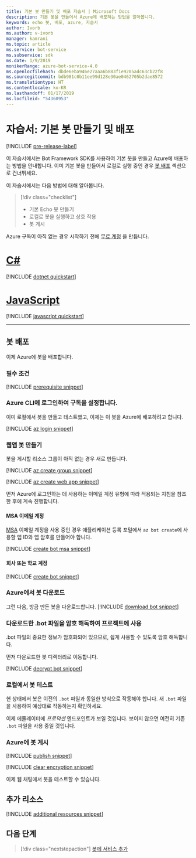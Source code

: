```yaml
---
title: 기본 봇 만들기 및 배포 자습서 | Microsoft Docs
description: 기본 봇을 만들어서 Azure에 배포하는 방법을 알아봅니다.
keywords: echo 봇, 배포, azure, 자습서
author: Ivorb
ms.author: v-ivorb
manager: kamrani
ms.topic: article
ms.service: bot-service
ms.subservice: sdk
ms.date: 1/9/2019
monikerRange: azure-bot-service-4.0
ms.openlocfilehash: dbde6eba946e27aaa6b883f1e9205adc63cb22f8
ms.sourcegitcommit: bdb981c0b11ee99d128e30ae0462705b2dae8572
ms.translationtype: HT
ms.contentlocale: ko-KR
ms.lasthandoff: 01/17/2019
ms.locfileid: "54360953"
---
```

# <a name="tutorial-create-and-deploy-a-basic-bot"></a>자습서: 기본 봇 만들기 및 배포

[!INCLUDE [pre-release-label](../includes/pre-release-label.md)]

이 자습서에서는 Bot Framework SDK를 사용하여 기본 봇을 만들고 Azure에 배포하는 방법을 안내합니다. 이미 기본 봇을 만들어서 로컬로 실행 중인 경우 [봇 배포](#deploy-your-bot) 섹션으로 건너뛰세요.

이 자습서에서는 다음 방법에 대해 알아봅니다.

> [!div class="checklist"]
> * 기본 Echo 봇 만들기
> * 로컬로 봇을 실행하고 상호 작용
> * 봇 게시

Azure 구독이 아직 없는 경우 시작하기 전에 [무료 계정](https://azure.microsoft.com/free/?WT.mc_id=A261C142F) 을 만듭니다.

# <a name="ctabcsharp"></a>[C#](#tab/csharp)

[!INCLUDE [dotnet quickstart](~/includes/quickstart-dotnet.md)]

# <a name="javascripttabjavascript"></a>[JavaScript](#tab/javascript)

[!INCLUDE [javascript quickstart](~/includes/quickstart-javascript.md)]

---

## <a name="deploy-your-bot"></a>봇 배포

이제 Azure에 봇을 배포합니다.

### <a name="prerequisites"></a>필수 조건

[!INCLUDE [prerequisite snippet](~/includes/deploy/snippet-prerequisite.md)]

### <a name="login-to-azure-cli-and-set-your-subscription"></a>Azure CLI에 로그인하여 구독을 설정합니다.

이미 로컬에서 봇을 만들고 테스트했고, 이제는 이 봇을 Azure에 배포하려고 합니다.

[!INCLUDE [az login snippet](~/includes/deploy/snippet-az-login.md)]

### <a name="create-a-web-app-bot"></a>웹앱 봇 만들기

봇을 게시할 리소스 그룹이 아직 없는 경우 새로 만듭니다.

[!INCLUDE [az create group snippet](~/includes/deploy/snippet-az-create-group.md)]

[!INCLUDE [az create web app snippet](~/includes/deploy/snippet-create-web-app.md)]

먼저 Azure에 로그인하는 데 사용하는 이메일 계정 유형에 따라 적용되는 지침을 참조한 후에 계속 진행합니다.

#### <a name="msa-email-account"></a>MSA 이메일 계정

[MSA](https://en.wikipedia.org/wiki/Microsoft_account) 이메일 계정을 사용 중인 경우 애플리케이션 등록 포털에서 `az bot create`에 사용할 앱 ID와 앱 암호를 만들어야 합니다.

[!INCLUDE [create bot msa snippet](~/includes/deploy/snippet-create-bot-msa.md)]

#### <a name="business-or-school-account"></a>회사 또는 학교 계정

[!INCLUDE [create bot snippet](~/includes/deploy/snippet-create-bot.md)]

### <a name="download-the-bot-from-azure"></a>Azure에서 봇 다운로드

그런 다음, 방금 만든 봇을 다운로드합니다. 
[!INCLUDE [download bot snippet](~/includes/deploy/snippet-download-bot.md)]

### <a name="decrypt-the-downloaded-bot-file-and-use-in-your-project"></a>다운로드한 .bot 파일을 암호 해독하여 프로젝트에 사용

.bot 파일의 중요한 정보가 암호화되어 있으므로, 쉽게 사용할 수 있도록 암호 해독합니다. 

먼저 다운로드한 봇 디렉터리로 이동합니다.

[!INCLUDE [decrypt bot snippet](~/includes/deploy/snippet-decrypt-bot.md)]

### <a name="test-your-bot-locally"></a>로컬에서 봇 테스트

현 상태에서 봇은 이전의 `.bot` 파일과 동일한 방식으로 작동해야 합니다. 새 `.bot` 파일을 사용하여 예상대로 작동하는지 확인하세요.

이제 에뮬레이터에 *프로덕션* 엔드포인트가 보일 것입니다. 보이지 않으면 여전히 기존 `.bot` 파일을 사용 중일 것입니다.

### <a name="publish-your-bot-to-azure"></a>Azure에 봇 게시

<!-- TODO: re-encrypt your .bot file? -->

[!INCLUDE [publish snippet](~/includes/deploy/snippet-publish.md)]

<!-- TODO: If we tell them to re-encrypt, this step is not necessary. -->

[!INCLUDE [clear encryption snippet](~/includes/deploy/snippet-clear-encryption.md)]

이제 웹 채팅에서 봇을 테스트할 수 있습니다.

## <a name="additional-resources"></a>추가 리소스

[!INCLUDE [additional resources snippet](~/includes/deploy/snippet-additional-resources.md)]

## <a name="next-steps"></a>다음 단계
> [!div class="nextstepaction"]
> [봇에 서비스 추가](bot-builder-tutorial-add-qna.md)

